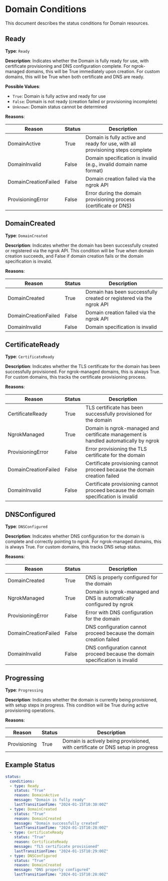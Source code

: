 # Domain Conditions

This document describes the status conditions for Domain resources.

## Ready

**Type**: `Ready`

**Description**: Indicates whether the Domain is fully ready for use, with certificate provisioning and DNS configuration complete. For ngrok-managed domains, this will be True immediately upon creation. For custom domains, this will be True when both certificate and DNS are ready.

**Possible Values**:
- `True`: Domain is fully active and ready for use
- `False`: Domain is not ready (creation failed or provisioning incomplete)
- `Unknown`: Domain status cannot be determined

**Reasons**:

| Reason | Status | Description |
|--------|--------|-------------|
| DomainActive | True | Domain is fully active and ready for use, with all provisioning steps complete |
| DomainInvalid | False | Domain specification is invalid (e.g., invalid domain name format) |
| DomainCreationFailed | False | Domain creation failed via the ngrok API |
| ProvisioningError | False | Error during the domain provisioning process (certificate or DNS) |

## DomainCreated

**Type**: `DomainCreated`

**Description**: Indicates whether the domain has been successfully created or registered via the ngrok API. This condition will be True when domain creation succeeds, and False if domain creation fails or the domain specification is invalid.

**Reasons**:

| Reason | Status | Description |
|--------|--------|-------------|
| DomainCreated | True | Domain has been successfully created or registered via the ngrok API |
| DomainCreationFailed | False | Domain creation failed via the ngrok API |
| DomainInvalid | False | Domain specification is invalid |

## CertificateReady

**Type**: `CertificateReady`

**Description**: Indicates whether the TLS certificate for the domain has been successfully provisioned. For ngrok-managed domains, this is always True. For custom domains, this tracks the certificate provisioning process.

**Reasons**:

| Reason | Status | Description |
|--------|--------|-------------|
| CertificateReady | True | TLS certificate has been successfully provisioned for the domain |
| NgrokManaged | True | Domain is ngrok-managed and certificate management is handled automatically by ngrok |
| ProvisioningError | False | Error provisioning the TLS certificate for the domain |
| DomainCreationFailed | False | Certificate provisioning cannot proceed because the domain creation failed |
| DomainInvalid | False | Certificate provisioning cannot proceed because the domain specification is invalid |

## DNSConfigured

**Type**: `DNSConfigured`

**Description**: Indicates whether DNS configuration for the domain is complete and correctly pointing to ngrok. For ngrok-managed domains, this is always True. For custom domains, this tracks DNS setup status.

**Reasons**:

| Reason | Status | Description |
|--------|--------|-------------|
| DomainCreated | True | DNS is properly configured for the domain |
| NgrokManaged | True | Domain is ngrok-managed and DNS is automatically configured by ngrok |
| ProvisioningError | False | Error with DNS configuration for the domain |
| DomainCreationFailed | False | DNS configuration cannot proceed because the domain creation failed |
| DomainInvalid | False | DNS configuration cannot proceed because the domain specification is invalid |

## Progressing

**Type**: `Progressing`

**Description**: Indicates whether the domain is currently being provisioned, with setup steps in progress. This condition will be True during active provisioning operations.

**Reasons**:

| Reason | Status | Description |
|--------|--------|-------------|
| Provisioning | True | Domain is actively being provisioned, with certificate or DNS setup in progress |

## Example Status

```yaml
status:
  conditions:
  - type: Ready
    status: "True"
    reason: DomainActive
    message: "Domain is fully ready"
    lastTransitionTime: "2024-01-15T10:30:00Z"
  - type: DomainCreated
    status: "True"
    reason: DomainCreated
    message: "Domain successfully created"
    lastTransitionTime: "2024-01-15T10:28:00Z"
  - type: CertificateReady
    status: "True"
    reason: CertificateReady
    message: "TLS certificate provisioned"
    lastTransitionTime: "2024-01-15T10:29:00Z"
  - type: DNSConfigured
    status: "True"
    reason: DomainCreated
    message: "DNS properly configured"
    lastTransitionTime: "2024-01-15T10:28:00Z"
```
